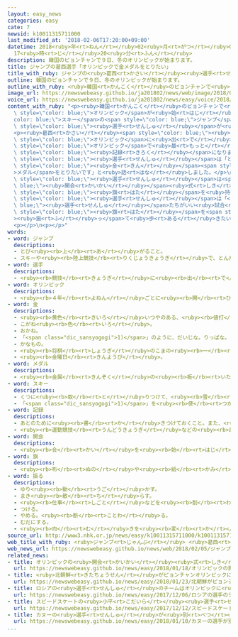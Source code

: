 ```yaml
---
layout: easy_news
categories: easy
cate: 7
newsid: k10011315711000
last_modified_at: '2018-02-06T17:20:00+09:00'
datetime: 2018<ruby>年<rt>ねん</rt></ruby>02<ruby>月<rt>がつ</rt></ruby>06<ruby>日<rt>にち</rt></ruby>
  17<ruby>時<rt>じ</rt></ruby>20<ruby>分<rt>ふん</rt></ruby>
description: 韓国のピョンチャンで９日、冬のオリンピックが始まります。
title: ジャンプの葛西選手「オリンピックで金メダルをとりたい」
title_with_ruby: ジャンプの<ruby>葛西<rt>かさい</rt></ruby><ruby>選手<rt>せんしゅ</rt></ruby>「オリンピックで<ruby>金<rt>きん</rt></ruby>メダルをとりたい」
outline: 韓国のピョンチャンで９日、冬のオリンピックが始まります。
outline_with_ruby: <ruby>韓国<rt>かんこく</rt></ruby>のピョンチャンで<ruby>９日<rt>ここのか</rt></ruby>、<ruby>冬<rt>ふゆ</rt></ruby>のオリンピックが<ruby>始<rt>はじ</rt></ruby>まります。
image_url: https://newswebeasy.github.io/ja201802/news/web/image/2018/02/05/K10011315711_1802051938_1802060117_01_03.jpg
voice_url: https://newswebeasy.github.io/ja201802/news/easy/voice/2018/02/06/k10011315711000.mp3
content_with_ruby: "<p><ruby>韓国<rt>かんこく</rt></ruby>のピョンチャンで<ruby>９日<rt>ここのか</rt></ruby>、<ruby>冬<rt>ふゆ</rt></ruby>の<span\
  \ style=\"color: blue;\">オリンピック</span>が<ruby>始<rt>はじ</rt></ruby>まります。<span style=\"\
  color: blue;\">スキー</span>の<span style=\"color: blue;\">ジャンプ</span>に<ruby>出<rt>で</rt></ruby>る<ruby>葛西<rt>かさい</rt></ruby><ruby>紀明<rt>のりあき</rt></ruby><span\
  \ style=\"color: blue;\"><ruby>選手<rt>せんしゅ</rt></ruby></span>が<ruby>５日<rt>いつか</rt></ruby>、<ruby>韓国<rt>かんこく</rt></ruby>に<ruby>着<rt>つ</rt></ruby>きました。</p>\n\
  <p><ruby>葛西<rt>かさい</rt></ruby><span style=\"color: blue;\"><ruby>選手<rt>せんしゅ</rt></ruby></span>は４５<ruby>歳<rt>さい</rt></ruby>で、１９９２<ruby>年<rt>ねん</rt></ruby>から７<ruby>回<rt>かい</rt></ruby><ruby>続<rt>つづ</rt></ruby>けて<ruby>冬<rt>ふゆ</rt></ruby>の<span\
  \ style=\"color: blue;\">オリンピック</span>に<ruby>出<rt>で</rt></ruby>ました。ピョンチャンは８<ruby>回<rt>かい</rt></ruby><ruby>目<rt>め</rt></ruby>で、<ruby>冬<rt>ふゆ</rt></ruby>の<span\
  \ style=\"color: blue;\">オリンピック</span>で<ruby>最<rt>もっと</rt></ruby>も<ruby>多<rt>おお</rt></ruby>い<span\
  \ style=\"color: blue;\"><ruby>記録<rt>きろく</rt></ruby></span>になります。<ruby>葛西<rt>かさい</rt></ruby><span\
  \ style=\"color: blue;\"><ruby>選手<rt>せんしゅ</rt></ruby></span>は「とても<ruby>楽<rt>たの</rt></ruby>しみです。しっかり<ruby>準備<rt>じゅんび</rt></ruby>をして<span\
  \ style=\"color: blue;\"><ruby>金<rt>きん</rt></ruby></span><span style=\"color: blue;\"\
  >メダル</span>をとりたいです」と<ruby>話<rt>はな</rt></ruby>しました。</p>\n<p><ruby>葛西<rt>かさい</rt></ruby><span\
  \ style=\"color: blue;\"><ruby>選手<rt>せんしゅ</rt></ruby></span>は<span style=\"color:\
  \ blue;\"><ruby>開会<rt>かいかい</rt></ruby></span><ruby>式<rt>しき</rt></ruby>のとき、<ruby>日本<rt>にっぽん</rt></ruby>の<span\
  \ style=\"color: blue;\"><ruby>旗<rt>はた</rt></ruby></span>を<ruby>持<rt>も</rt></ruby>って<ruby>会場<rt>かいじょう</rt></ruby>に<ruby>入<rt>はい</rt></ruby>ります。<ruby>葛西<rt>かさい</rt></ruby><span\
  \ style=\"color: blue;\"><ruby>選手<rt>せんしゅ</rt></ruby></span>は「<span style=\"color:\
  \ blue;\"><ruby>選手<rt>せんしゅ</rt></ruby></span>たちがいい<ruby>試合<rt>しあい</rt></ruby>をできるように、しっかり<span\
  \ style=\"color: blue;\"><ruby>旗<rt>はた</rt></ruby></span>を<span style=\"color: blue;\"\
  ><ruby>振<rt>ふ</rt></ruby>っ</span>て<ruby>歩<rt>ある</rt></ruby>きたいです」と<ruby>話<rt>はな</rt></ruby>していました。</p>\n\
  <p></p>\n<p></p>"
words:
- word: ジャンプ
  descriptions:
  - とび<ruby><rb>上</rb><rt>あ</rt></ruby>がること。
  - スキーや<ruby><rb>陸上競技</rb><rt>りくじょうきょうぎ</rt></ruby>で、とんだ<ruby><rb>距離</rb><rt>きょり</rt></ruby>や<ruby><rb>高</rb><rt>たか</rt></ruby>さをきそう<ruby><rb>種目</rb><rt>しゅもく</rt></ruby>。
- word: 選手
  descriptions:
  - <ruby><rb>競技</rb><rt>きょうぎ</rt></ruby>に<ruby><rb>出</rb><rt>で</rt></ruby>るために<ruby><rb>選</rb><rt>えら</rt></ruby>ばれた<ruby><rb>人</rb><rt>ひと</rt></ruby>。
- word: オリンピック
  descriptions:
  - <ruby><rb>４年</rb><rt>よねん</rt></ruby>ごとに<ruby><rb>開</rb><rt>ひら</rt></ruby>かれ、<ruby><rb>世界</rb><rt>せかい</rt></ruby>じゅうの<ruby><rb>国々</rb><rt>くにぐに</rt></ruby>から<ruby><rb>選手</rb><rt>せんしゅ</rt></ruby>が<ruby><rb>参加</rb><rt>さんか</rt></ruby>する<ruby><rb>競技大会</rb><rt>きょうぎたいかい</rt></ruby>。<ruby><rb>古代</rb><rt>こだい</rt></ruby>ギリシャのオリンピアで<ruby><rb>開</rb><rt>ひら</rt></ruby>かれた<ruby><rb>古代</rb><rt>こだい</rt></ruby>オリンピックにならって、フランスのクーベルタンの<ruby><rb>力</rb><rt>ちから</rt></ruby>で、１８９６<ruby><rb>年</rb><rt>ねん</rt></ruby>にギリシャのアテネで<ruby><rb>開</rb><rt>ひら</rt></ruby>かれたのが、<ruby><rb>近代</rb><rt>きんだい</rt></ruby>オリンピックの<ruby><rb>始</rb><rt>はじ</rt></ruby>まり。<ruby><rb>五輪</rb><rt>ごりん</rt></ruby>。
- word: 金
  descriptions:
  - <ruby><rb>黄色</rb><rt>きいろ</rt></ruby>いつやのある、<ruby><rb>値打</rb><rt>ねう</rt></ruby>ちの<ruby><rb>高</rb><rt>たか</rt></ruby>い<ruby><rb>金属</rb><rt>きんぞく</rt></ruby>。こがね。
  - こがね<ruby><rb>色</rb><rt>いろ</rt></ruby>。
  - おかね。
  - 「<span class="dic_sansyogogi">1)</span>」のように、だいじな。りっぱな。
  - かなもの。
  - <ruby><rb>将棋</rb><rt>しょうぎ</rt></ruby>のこまの<ruby><rb>一</rb><rt>ひと</rt></ruby>つ。
  - <ruby><rb>金曜日</rb><rt>きんようび</rt></ruby>。
- word: メダル
  descriptions:
  - <ruby><rb>金属</rb><rt>きんぞく</rt></ruby>の<ruby><rb>板</rb><rt>いた</rt></ruby>に、<ruby><rb>絵</rb><rt>え</rt></ruby>や<ruby><rb>文字</rb><rt>もじ</rt></ruby>などをうきぼりにしたもの。<ruby><rb>記念品</rb><rt>きねんひん</rt></ruby>や<ruby><rb>賞品</rb><rt>しょうひん</rt></ruby>などにする。
- word: スキー
  descriptions:
  - くつに<ruby><rb>取</rb><rt>と</rt></ruby>りつけて、<ruby><rb>雪</rb><rt>ゆき</rt></ruby>の<ruby><rb>上</rb><rt>うえ</rt></ruby>をすべる<ruby><rb>細長</rb><rt>ほそなが</rt></ruby>い<ruby><rb>板</rb><rt>いた</rt></ruby>。
  - 「<span class="dic_sansyogogi">1)</span>」を<ruby><rb>使</rb><rt>つか</rt></ruby>って<ruby><rb>雪</rb><rt>ゆき</rt></ruby>の<ruby><rb>上</rb><rt>うえ</rt></ruby>をすべるスポーツ。
- word: 記録
  descriptions:
  - あとのために<ruby><rb>書</rb><rt>か</rt></ruby>きつけておくこと。また、<ruby><rb>書</rb><rt>か</rt></ruby>きつけたもの。
  - <ruby><rb>運動競技</rb><rt>うんどうきょうぎ</rt></ruby>などの<ruby><rb>最高</rb><rt>さいこう</rt></ruby>の<ruby><rb>成績</rb><rt>せいせき</rt></ruby>。レコード。
- word: 開会
  descriptions:
  - <ruby><rb>会</rb><rt>かい</rt></ruby>を<ruby><rb>始</rb><rt>はじ</rt></ruby>めること。
- word: 旗
  descriptions:
  - <ruby><rb>布</rb><rt>ぬの</rt></ruby>や<ruby><rb>紙</rb><rt>かみ</rt></ruby>で<ruby><rb>作</rb><rt>つく</rt></ruby>り、さおなどの<ruby><rb>先</rb><rt>さき</rt></ruby>につけて、かざりや<ruby><rb>目</rb><rt>め</rt></ruby>じるしとするもの。
- word: 振る
  descriptions:
  - ゆり<ruby><rb>動</rb><rt>うご</rt></ruby>かす。
  - まき<ruby><rb>散</rb><rt>ち</rt></ruby>らす。
  - <ruby><rb>仕事</rb><rt>しごと</rt></ruby>などを<ruby><rb>割</rb><rt>わ</rt></ruby>り<ruby><rb>当</rb><rt>あ</rt></ruby>てる。
  - つける。
  - やめる。<ruby><rb>断</rb><rt>ことわ</rt></ruby>る。
  - むだにする。
  - <ruby><rb>向</rb><rt>む</rt></ruby>きを<ruby><rb>変</rb><rt>か</rt></ruby>える。
source_url: http://www3.nhk.or.jp/news/easy/k10011315711000/k10011315711000.html
web_title_with_ruby: <ruby>ジャンプ<rt>じゃんぷ</rt></ruby> <ruby>葛西<rt>かさい</rt></ruby>が<ruby>韓国<rt>かんこく</rt></ruby><ruby>入<rt>い</rt></ruby>り「<ruby>金<rt>きん</rt></ruby><ruby>メダル<rt>めだる</rt></ruby>とりたい」
web_news_url: https://newswebeasy.github.io/news/web/2018/02/05/ジャンプ-葛西が韓国入り金メダルとりたい
related_news:
- title: オリンピックの<ruby>開会<rt>かいかい</rt></ruby><ruby>式<rt>しき</rt></ruby>　<ruby>韓国<rt>かんこく</rt></ruby>と<ruby>北朝鮮<rt>きたちょうせん</rt></ruby>の<ruby>選手<rt>せんしゅ</rt></ruby>は<ruby>一緒<rt>いっしょ</rt></ruby>に<ruby>歩<rt>ある</rt></ruby>く
  url: https://newswebeasy.github.io/news/easy/2018/01/18/オリンピックの開会式-韓国と北朝鮮の選手は一緒に歩く
- title: <ruby>北朝鮮<rt>きたちょうせん</rt></ruby>がピョンチャンオリンピックに２２<ruby>人<rt>にん</rt></ruby>の<ruby>選手<rt>せんしゅ</rt></ruby>を<ruby>送<rt>おく</rt></ruby>る
  url: https://newswebeasy.github.io/news/easy/2018/01/23/北朝鮮がピョンチャンオリンピックに22人の選手を送る
- title: ロシアの<ruby>選手<rt>せんしゅ</rt></ruby>のチームはオリンピックに<ruby>出<rt>で</rt></ruby>ることができない
  url: https://newswebeasy.github.io/news/easy/2017/12/06/ロシアの選手のチームはオリンピックに出ることができない
- title: スピードスケートの<ruby>小平<rt>こだいら</rt></ruby><ruby>選手<rt>せんしゅ</rt></ruby>が<ruby>世界<rt>せかい</rt></ruby>で１<ruby>番<rt>ばん</rt></ruby><ruby>速<rt>はや</rt></ruby>い<ruby>記録<rt>きろく</rt></ruby>を<ruby>出<rt>だ</rt></ruby>す
  url: https://newswebeasy.github.io/news/easy/2017/12/12/スピードスケートの小平選手が世界で1番速い記録を出す
- title: カヌーの<ruby>選手<rt>せんしゅ</rt></ruby>が<ruby>別<rt>べつ</rt></ruby>の<ruby>選手<rt>せんしゅ</rt></ruby>の<ruby>飲<rt>の</rt></ruby>み<ruby>物<rt>もの</rt></ruby>に<ruby>禁止<rt>きんし</rt></ruby>の<ruby>薬<rt>くすり</rt></ruby>を<ruby>入<rt>い</rt></ruby>れる
  url: https://newswebeasy.github.io/news/easy/2018/01/10/カヌーの選手が別の選手の飲み物に禁止の薬を入れる
...
```

